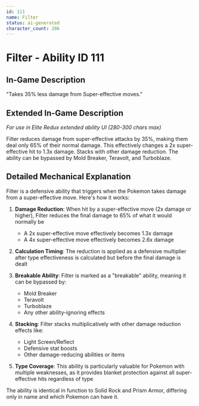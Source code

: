 ```yaml
---
id: 111
name: Filter
status: ai-generated
character_count: 286
---
```


# Filter - Ability ID 111

## In-Game Description
"Takes 35% less damage from Super-effective moves."

## Extended In-Game Description
*For use in Elite Redux extended ability UI (280-300 chars max)*

Filter reduces damage from super-effective attacks by 35%, making them deal only 65% of their normal damage. This effectively changes a 2x super-effective hit to 1.3x damage. Stacks with other damage reduction. The ability can be bypassed by Mold Breaker, Teravolt, and Turboblaze.

## Detailed Mechanical Explanation

Filter is a defensive ability that triggers when the Pokemon takes damage from a super-effective move. Here's how it works:

1. **Damage Reduction**: When hit by a super-effective move (2x damage or higher), Filter reduces the final damage to 65% of what it would normally be
   - A 2x super-effective move effectively becomes 1.3x damage
   - A 4x super-effective move effectively becomes 2.6x damage

2. **Calculation Timing**: The reduction is applied as a defensive multiplier after type effectiveness is calculated but before the final damage is dealt

3. **Breakable Ability**: Filter is marked as a "breakable" ability, meaning it can be bypassed by:
   - Mold Breaker
   - Teravolt
   - Turboblaze
   - Any other ability-ignoring effects

4. **Stacking**: Filter stacks multiplicatively with other damage reduction effects like:
   - Light Screen/Reflect
   - Defensive stat boosts
   - Other damage-reducing abilities or items

5. **Type Coverage**: This ability is particularly valuable for Pokemon with multiple weaknesses, as it provides blanket protection against all super-effective hits regardless of type

The ability is identical in function to Solid Rock and Prism Armor, differing only in name and which Pokemon can have it.